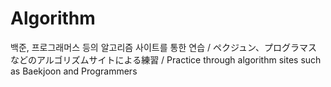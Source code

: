 # Algorithm

백준, 프로그래머스 등의 알고리즘 사이트를 통한 연습 / ペクジュン、プログラマスなどのアルゴリズムサイトによる練習 / Practice through algorithm sites such as Baekjoon and Programmers

